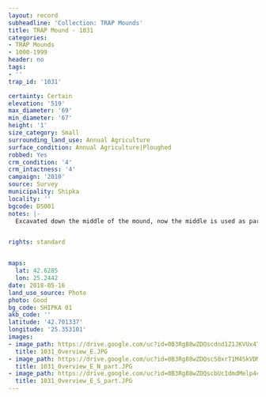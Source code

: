 ```yaml
---
layout: record
subheadline: 'Collection: TRAP Mounds'
title: TRAP Mound - 1031
categories:
- TRAP Mounds
- 1000-1999
header: no
tags:
- ''
trap_id: '1031'

certainty: Certain
elevation: '519'
max_diameter: '69'
min_diameter: '67'
height: '1'
size_category: Small
surrounding_land_use: Annual Agriculture
surface_condition: Annual Agriculture|Ploughed
robbed: Yes
crm_condition: '4'
crm_intactness: '4'
campaign: '2010'
source: Survey
municipality: Shipka
locality: ''
bgcode: DS001
notes: |-
  Excavated down the middle of the mound, now the middle is used as part of the field; was it done by TEMP (Kitov, Thracian Expedition for Tumular Investigations).


rights: standard


maps:
  lat: 42.6285
  lon: 25.2442
date: 2018-05-16
land_use_source: Photo
photo: Good
bg_code: SHIPKA 01
akb_code: ''
latitude: '42.701337'
longitude: '25.353101'
images:
- image_path: https://drive.google.com/uc?id=0B3Rg88wZDQscdnd1Z1JKVUx4TTg
  title: 1031_Overview_E.JPG
- image_path: https://drive.google.com/uc?id=0B3Rg88wZDQscS0xrT1M4SkVDMEk
  title: 1031_Overview_E_N_part.JPG
- image_path: https://drive.google.com/uc?id=0B3Rg88wZDQscbUc1dmdMelp4cEk
  title: 1031_Overview_E_S_part.JPG
---
```

